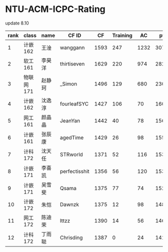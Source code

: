 # NTU-ACM-ICPC-Rating

update 8.10

| rank | class     | name   | CF ID         | CF   | Training | AC   | pt   | Team |
| ---- | --------- | ------ | ------------- | ---- | -------- | ---- | ---- | ---- |
| 1    | 计嵌162   | 王淦   | wanggann      | 1593 | 247      | 1232 | 3072 | 1    |
| 2    | 软工161   | 李昊洋 | thirtiseven   | 1629 | 220      | 974  | 2823 | 1    |
| 3    | 物联网171 | 赵静珂 | _Simon        | 1496 | 129      | 680  | 2305 | 1    |
| 4    | 计嵌162   | 沈逸淳 | fourleafSYC   | 1427 | 106      | 70   | 1603 | 2    |
| 5    | 网工161   | 颜晶晶 | JeanYan       | 1442 | 40       | 78   | 1560 | 2    |
| 6    | 计嵌161   | 张辰康 | agedTime      | 1429 | 26       | 98   | 1553 | 2    |
| 7    | 计科172   | 沈天任 | STRworld      | 1371 | 52       | 116  | 1539 | 3    |
| 8    | 计嵌171   | 李喜凯 | perfectisshit | 1356 | 56       | 120  | 1532 | 3    |
| 9    | 计嵌171   | 吴雪斐 | Qsama         | 1375 | 77       | 74   | 1526 | 3    |
| 10   | 计嵌172   | 朱恺   | Dawnzk        | 1375 | 12       | 98   | 1485 | 4    |
| 11   | 网工172   | 陈迪荣 | lttzz         | 1390 | 14       | 56   | 1460 | 4    |
| 12   | 计科172   | 丁雨聪 | Chrisding     | 1387 | 0        | 24   | 1411 | 4    |






